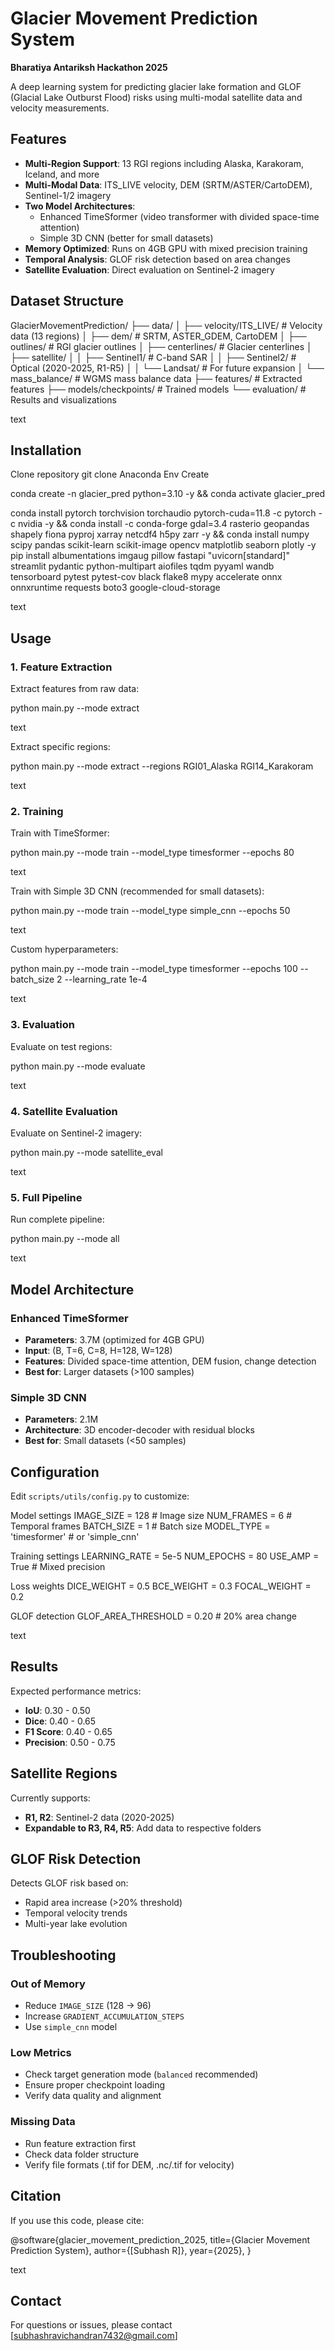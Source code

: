 # Glacier Movement Prediction System
**Bharatiya Antariksh Hackathon 2025**

A deep learning system for predicting glacier lake formation and GLOF (Glacial Lake Outburst Flood) risks using multi-modal satellite data and velocity measurements.

## Features

- **Multi-Region Support**: 13 RGI regions including Alaska, Karakoram, Iceland, and more
- **Multi-Modal Data**: ITS_LIVE velocity, DEM (SRTM/ASTER/CartoDEM), Sentinel-1/2 imagery
- **Two Model Architectures**:
  - Enhanced TimeSformer (video transformer with divided space-time attention)
  - Simple 3D CNN (better for small datasets)
- **Memory Optimized**: Runs on 4GB GPU with mixed precision training
- **Temporal Analysis**: GLOF risk detection based on area changes
- **Satellite Evaluation**: Direct evaluation on Sentinel-2 imagery

## Dataset Structure
GlacierMovementPrediction/
├── data/
│ ├── velocity/ITS_LIVE/ # Velocity data (13 regions)
│ ├── dem/ # SRTM, ASTER_GDEM, CartoDEM
│ ├── outlines/ # RGI glacier outlines
│ ├── centerlines/ # Glacier centerlines
│ ├── satellite/
│ │ ├── Sentinel1/ # C-band SAR
│ │ ├── Sentinel2/ # Optical (2020-2025, R1-R5)
│ │ └── Landsat/ # For future expansion
│ └── mass_balance/ # WGMS mass balance data
├── features/ # Extracted features
├── models/checkpoints/ # Trained models
└── evaluation/ # Results and visualizations

text

## Installation

Clone repository
git clone <repository-url>
Anaconda Env Create

conda create -n glacier_pred python=3.10 -y && conda activate glacier_pred 

conda install pytorch torchvision torchaudio pytorch-cuda=11.8 -c pytorch -c nvidia -y && conda install -c conda-forge gdal=3.4 rasterio geopandas shapely fiona pyproj xarray netcdf4 h5py zarr -y && conda install numpy scipy pandas scikit-learn scikit-image opencv matplotlib seaborn plotly -y
pip install albumentations imgaug pillow fastapi "uvicorn[standard]" streamlit pydantic python-multipart aiofiles tqdm pyyaml wandb tensorboard pytest pytest-cov black flake8 mypy accelerate onnx onnxruntime requests boto3 google-cloud-storage


text

## Usage

### 1. Feature Extraction

Extract features from raw data:

python main.py --mode extract

text

Extract specific regions:

python main.py --mode extract --regions RGI01_Alaska RGI14_Karakoram

text

### 2. Training

Train with TimeSformer:

python main.py --mode train --model_type timesformer --epochs 80

text    

Train with Simple 3D CNN (recommended for small datasets):

python main.py --mode train --model_type simple_cnn --epochs 50

text

Custom hyperparameters:

python main.py --mode train --model_type timesformer --epochs 100 --batch_size 2 --learning_rate 1e-4

text

### 3. Evaluation

Evaluate on test regions:

python main.py --mode evaluate

text

### 4. Satellite Evaluation

Evaluate on Sentinel-2 imagery:

python main.py --mode satellite_eval

text

### 5. Full Pipeline

Run complete pipeline:

python main.py --mode all

text

## Model Architecture

### Enhanced TimeSformer
- **Parameters**: 3.7M (optimized for 4GB GPU)
- **Input**: (B, T=6, C=8, H=128, W=128)
- **Features**: Divided space-time attention, DEM fusion, change detection
- **Best for**: Larger datasets (>100 samples)

### Simple 3D CNN
- **Parameters**: 2.1M
- **Architecture**: 3D encoder-decoder with residual blocks
- **Best for**: Small datasets (<50 samples)

## Configuration

Edit `scripts/utils/config.py` to customize:

Model settings
IMAGE_SIZE = 128 # Image size
NUM_FRAMES = 6 # Temporal frames
BATCH_SIZE = 1 # Batch size
MODEL_TYPE = 'timesformer' # or 'simple_cnn'

Training settings
LEARNING_RATE = 5e-5
NUM_EPOCHS = 80
USE_AMP = True # Mixed precision

Loss weights
DICE_WEIGHT = 0.5
BCE_WEIGHT = 0.3
FOCAL_WEIGHT = 0.2

GLOF detection
GLOF_AREA_THRESHOLD = 0.20 # 20% area change

text

## Results

Expected performance metrics:
- **IoU**: 0.30 - 0.50
- **Dice**: 0.40 - 0.65
- **F1 Score**: 0.40 - 0.65
- **Precision**: 0.50 - 0.75

## Satellite Regions

Currently supports:
- **R1, R2**: Sentinel-2 data (2020-2025)
- **Expandable to R3, R4, R5**: Add data to respective folders

## GLOF Risk Detection

Detects GLOF risk based on:
- Rapid area increase (>20% threshold)
- Temporal velocity trends
- Multi-year lake evolution

## Troubleshooting

### Out of Memory
- Reduce `IMAGE_SIZE` (128 → 96)
- Increase `GRADIENT_ACCUMULATION_STEPS`
- Use `simple_cnn` model

### Low Metrics
- Check target generation mode (`balanced` recommended)
- Ensure proper checkpoint loading
- Verify data quality and alignment

### Missing Data
- Run feature extraction first
- Check data folder structure
- Verify file formats (.tif for DEM, .nc/.tif for velocity)

## Citation

If you use this code, please cite:

@software{glacier_movement_prediction_2025,
title={Glacier Movement Prediction System},
author={[Subhash R]},
year={2025},
}

text

## Contact

For questions or issues, please contact [subhashravichandran7432@gmail.com]
